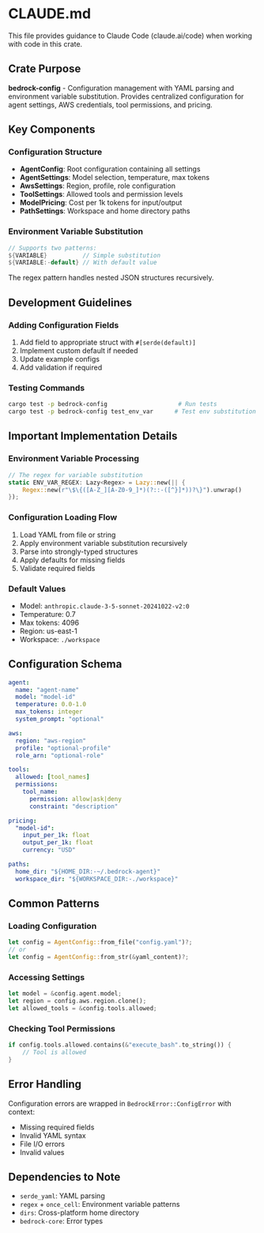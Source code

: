 # CLAUDE.md

This file provides guidance to Claude Code (claude.ai/code) when working with code in this crate.

## Crate Purpose

**bedrock-config** - Configuration management with YAML parsing and environment variable substitution. Provides centralized configuration for agent settings, AWS credentials, tool permissions, and pricing.

## Key Components

### Configuration Structure
- **AgentConfig**: Root configuration containing all settings
- **AgentSettings**: Model selection, temperature, max tokens
- **AwsSettings**: Region, profile, role configuration
- **ToolSettings**: Allowed tools and permission levels
- **ModelPricing**: Cost per 1k tokens for input/output
- **PathSettings**: Workspace and home directory paths

### Environment Variable Substitution
```rust
// Supports two patterns:
${VARIABLE}          // Simple substitution
${VARIABLE:-default} // With default value
```

The regex pattern handles nested JSON structures recursively.

## Development Guidelines

### Adding Configuration Fields
1. Add field to appropriate struct with `#[serde(default)]`
2. Implement custom default if needed
3. Update example configs
4. Add validation if required

### Testing Commands
```bash
cargo test -p bedrock-config                    # Run tests
cargo test -p bedrock-config test_env_var      # Test env substitution
```

## Important Implementation Details

### Environment Variable Processing
```rust
// The regex for variable substitution
static ENV_VAR_REGEX: Lazy<Regex> = Lazy::new(|| {
    Regex::new(r"\$\{([A-Z_][A-Z0-9_]*)(?::-([^}]*))?\}").unwrap()
});
```

### Configuration Loading Flow
1. Load YAML from file or string
2. Apply environment variable substitution recursively
3. Parse into strongly-typed structures
4. Apply defaults for missing fields
5. Validate required fields

### Default Values
- Model: `anthropic.claude-3-5-sonnet-20241022-v2:0`
- Temperature: 0.7
- Max tokens: 4096
- Region: us-east-1
- Workspace: `./workspace`

## Configuration Schema

```yaml
agent:
  name: "agent-name"
  model: "model-id"
  temperature: 0.0-1.0
  max_tokens: integer
  system_prompt: "optional"

aws:
  region: "aws-region"
  profile: "optional-profile"
  role_arn: "optional-role"

tools:
  allowed: [tool_names]
  permissions:
    tool_name:
      permission: allow|ask|deny
      constraint: "description"

pricing:
  "model-id":
    input_per_1k: float
    output_per_1k: float
    currency: "USD"

paths:
  home_dir: "${HOME_DIR:-~/.bedrock-agent}"
  workspace_dir: "${WORKSPACE_DIR:-./workspace}"
```

## Common Patterns

### Loading Configuration
```rust
let config = AgentConfig::from_file("config.yaml")?;
// or
let config = AgentConfig::from_str(&yaml_content)?;
```

### Accessing Settings
```rust
let model = &config.agent.model;
let region = config.aws.region.clone();
let allowed_tools = &config.tools.allowed;
```

### Checking Tool Permissions
```rust
if config.tools.allowed.contains(&"execute_bash".to_string()) {
    // Tool is allowed
}
```

## Error Handling

Configuration errors are wrapped in `BedrockError::ConfigError` with context:
- Missing required fields
- Invalid YAML syntax
- File I/O errors
- Invalid values

## Dependencies to Note

- `serde_yaml`: YAML parsing
- `regex` + `once_cell`: Environment variable patterns
- `dirs`: Cross-platform home directory
- `bedrock-core`: Error types
